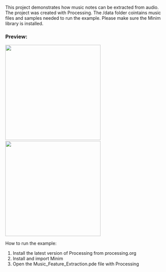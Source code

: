 
This project demonstrates how music notes can be extracted from audio. The project was created with Processing.
The /data folder cointains music files and samples needed to run the example. 
Please make sure the Minim library is installed.

### Preview:

<img width="300px" src="examples/preview1.jpg" />  &emsp; <img width="300px" src="examples/preview1.jpg" />



How to run the example:

1. Install the latest version of Processing from processing.org 
2. Install and import Minim
3. Open the Music_Feature_Extraction.pde file with Processing
